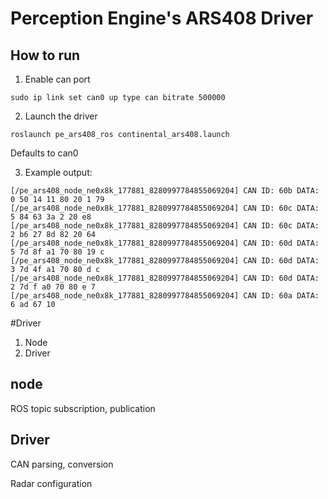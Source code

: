# Perception Engine's ARS408 Driver

## How to run
1. Enable can port

`sudo ip link set can0 up type can bitrate 500000`

2. Launch the driver

`roslaunch pe_ars408_ros continental_ars408.launch`

Defaults to can0

3. Example output:

```
[/pe_ars408_node_ne0x8k_177881_8280997784855069204] CAN ID: 60b DATA: 0 50 14 11 80 20 1 79 
[/pe_ars408_node_ne0x8k_177881_8280997784855069204] CAN ID: 60c DATA: 5 84 63 3a 2 20 e8 
[/pe_ars408_node_ne0x8k_177881_8280997784855069204] CAN ID: 60c DATA: 2 b6 27 8d 82 20 64 
[/pe_ars408_node_ne0x8k_177881_8280997784855069204] CAN ID: 60d DATA: 5 7d 8f a1 70 80 19 c 
[/pe_ars408_node_ne0x8k_177881_8280997784855069204] CAN ID: 60d DATA: 3 7d 4f a1 70 80 d c 
[/pe_ars408_node_ne0x8k_177881_8280997784855069204] CAN ID: 60d DATA: 2 7d f a0 70 80 e 7 
[/pe_ars408_node_ne0x8k_177881_8280997784855069204] CAN ID: 60a DATA: 6 ad 67 10 
```
#Driver


1. Node
1. Driver

## node

ROS topic subscription, publication

## Driver
CAN parsing, conversion

Radar configuration